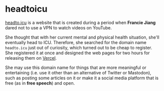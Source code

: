 # headtoicu

[headto.icu](https://headto.icu) is a website that is created during a period when **Francie Jiang** dared not to use a VPN to watch videos on YouTube.

She thought that with her current mental and physical health situation, she'll eventually head to ICU. Therefore, she searched for the domain name `headto.icu` just out of curiosity, which turned out to be cheap to register. She registered it at once and designed the web pages for two hours for releasing them on [Vercel](https://vercel.app).

She may use this domain name for things that are more meaningful or entertaining (i.e. use it other than an alternative of Twitter or Mastodon), such as posting some articles on it or make it a social media platform that is free (as in **free speech**) and open.
